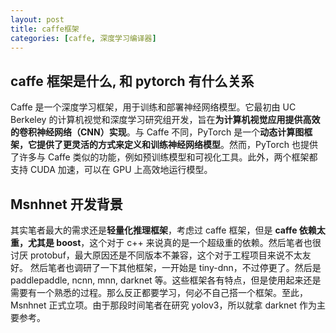 ```yaml
---
layout: post
title: caffe框架
categories: [caffe, 深度学习编译器]
---
```


## caffe 框架是什么, 和 pytorch 有什么关系

Caffe 是一个深度学习框架，用于训练和部署神经网络模型。它最初由 UC Berkeley 的计算机视觉和深度学习研究组开发，旨在**为计算机视觉应用提供高效的卷积神经网络（CNN）实现**。与 Caffe 不同，PyTorch 是一个**动态计算图框架，它提供了更灵活的方式来定义和训练神经网络模型**。然而，PyTorch 也提供了许多与 Caffe 类似的功能，例如预训练模型和可视化工具。此外，两个框架都支持 CUDA 加速，可以在 GPU 上高效地运行模型。

## Msnhnet 开发背景 

其实笔者最大的需求还是**轻量化推理框架**，考虑过 caffe 框架，但是 **caffe 依赖太重，尤其是 boost**，这个对于 c++ 来说真的是一个超级重的依赖。然后笔者也很讨厌 protobuf，最大原因还是不同版本不兼容，这个对于工程项目来说不太友好。
然后笔者也调研了一下其他框架，一开始是 tiny-dnn，不过停更了。然后是 paddlepaddle, ncnn, mnn, darknet 等。这些框架各有特点，但是使用起来还是需要有一个熟悉的过程。那么反正都要学习，何必不自己搭一个框架。至此，Msnhnet 正式立项。由于那段时间笔者在研究 yolov3，所以就拿 darknet 作为主要参考。